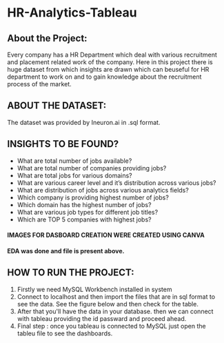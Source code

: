 # HR-Analytics-Tableau

## About the Project: 
Every company has a HR Department which deal with various recruitment and placement related work of the company. Here in this project there is huge dataset from which insights are drawn which can beuseful for HR department to work on and to gain knowledge about the recruitment process of the market. 

## ABOUT THE DATASET:
The dataset was provided by Ineuron.ai in .sql format. 

## INSIGHTS TO BE FOUND?
- What are total number of jobs available?
- What are total number of companies providing jobs?
- What are total jobs for various domains?
- What are various career level and it’s distribution across various jobs?
- What are distribution of jobs across various analytics fields?
- Which company is providing highest number of jobs?
- Which domain has the highest number of jobs?
- What are various job types for different job titles?
- Which are TOP 5 companies with highest jobs?

#### IMAGES FOR DASBOARD CREATION WERE CREATED USING CANVA
#### EDA was done and file is present above.

## HOW TO RUN THE PROJECT:

1. Firstly we need MySQL Workbench installed in system 
2. Connect to localhost and then import the files that are in sql format to see the data. See the figure below and then check for the table. 
3. After that you'll have the data in your database. then we can connect with tableau providing the id passward and proceed ahead. 
4. Final step : once you tableau is connected to MySQL just open the tableu file to see the dashboards.
